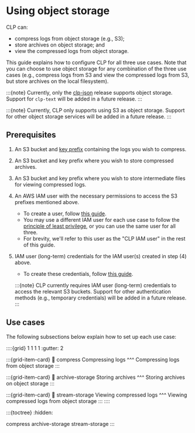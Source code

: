 # Using object storage

CLP can:

* compress logs from object storage (e.g., S3);
* store archives on object storage; and
* view the compressed logs from object storage.

This guide explains how to configure CLP for all three use cases. Note that you can choose to use
object storage for any combination of the three use cases (e.g., compress logs from S3 and view the
compressed logs from S3, but store archives on the local filesystem).

:::{note}
Currently, only the [clp-json][release-choices] release supports object storage. Support for
`clp-text` will be added in a future release.
:::

:::{note}
Currently, CLP only supports using S3 as object storage. Support for other object storage services
will be added in a future release.
:::

## Prerequisites

1. An S3 bucket and [key prefix][aws-key-prefixes] containing the logs you wish to compress.
2. An S3 bucket and key prefix where you wish to store compressed archives.
3. An S3 bucket and key prefix where you wish to store intermediate files for viewing compressed
   logs.
4. An AWS IAM user with the necessary permissions to access the S3 prefixes mentioned above.
    * To create a user, follow [this guide][aws-create-iam-user].
    * You may use a different IAM user for each use case to follow the
      [principle of least privilege][least-privilege-principle], or you can use the same user for
      all three.
    * For brevity, we'll refer to this user as the "CLP IAM user" in the rest of this guide.
5. IAM user (long-term) credentials for the IAM user(s) created in step (4) above.
    * To create these credentials, follow [this guide][aws-create-access-keys].

    :::{note}
    CLP currently requires IAM user (long-term) credentials to access the relevant S3 buckets.
    Support for other authentication methods (e.g., temporary credentials) will be added in a future
    release.
    :::

## Use cases

The following subsections below explain how to set up each use case:

::::{grid} 1 1 1 1
:gutter: 2

:::{grid-item-card}
:link: compress
Compressing logs
^^^
Compressing logs from object storage
:::

:::{grid-item-card}
:link: archive-storage
Storing archives
^^^
Storing archives on object storage
:::

:::{grid-item-card}
:link: stream-storage
Viewing compressed logs
^^^
Viewing compressed logs from object storage
:::
::::

:::{toctree}
:hidden:

compress
archive-storage
stream-storage
:::

[aws-create-access-keys]: https://docs.aws.amazon.com/keyspaces/latest/devguide/create.keypair.html
[aws-create-iam-user]: https://docs.aws.amazon.com/IAM/latest/UserGuide/id_users_create.html
[aws-key-prefixes]: https://docs.aws.amazon.com/AmazonS3/latest/userguide/using-prefixes.html
[least-privilege-principle]: https://en.wikipedia.org/wiki/Principle_of_least_privilege
[release-choices]: ../quick-start-cluster-setup/index.md#choosing-a-release
